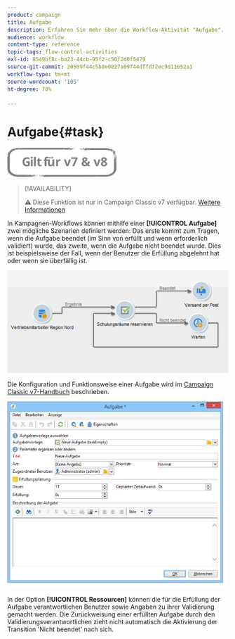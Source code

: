 ```yaml
---
product: campaign
title: Aufgabe
description: Erfahren Sie mehr über die Workflow-Aktivität "Aufgabe".
audience: workflow
content-type: reference
topic-tags: flow-control-activities
exl-id: 8549bf8c-ba23-44cb-95f2-c50f2d0f5479
source-git-commit: 20509f44c5b8e0827a09f44dffdf2ec9d11652a1
workflow-type: tm+mt
source-wordcount: '105'
ht-degree: 78%

---
```


# Aufgabe{#task}

![](../../assets/common.svg)

>[!AVAILABILITY]
>
>:warning: Diese Funktion ist nur in Campaign Classic v7 verfügbar. [Weitere Informationen](../../mrm/using/creating-and-managing-tasks.md)   

In Kampagnen-Workflows können mithilfe einer **[!UICONTROL Aufgabe]** zwei mögliche Szenarien definiert werden: Das erste kommt zum Tragen, wenn die Aufgabe beendet (im Sinn von erfüllt und wenn erforderlich validiert) wurde, das zweite, wenn die Aufgabe nicht beendet wurde. Dies ist beispielsweise der Fall, wenn der Benutzer die Erfüllung abgelehnt hat oder wenn sie überfällig ist.

![](assets/mrm_task_in_workflow.png)

Die Konfiguration und Funktionsweise einer Aufgabe wird im [Campaign Classic v7-Handbuch](../../mrm/using/creating-and-managing-tasks.md) beschrieben.

![](assets/wkf_task_activity.png)

In der Option **[!UICONTROL Ressourcen]** können die für die Erfüllung der Aufgabe verantwortlichen Benutzer sowie Angaben zu ihrer Validierung gemacht werden. Die Zurückweisung einer erfüllten Aufgabe durch den Validierungsverantwortlichen zieht nicht automatisch die Aktivierung der Transition &#39;Nicht beendet&#39; nach sich.
